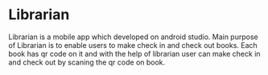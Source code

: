 # Librarian 

Librarian is a mobile app which developed on android studio. 
Main purpose of Librarian is to enable users to make check in and check out books. Each book has qr code on it and with the help of librarian user can make check in and check out 
by scaning the qr code on book. 



